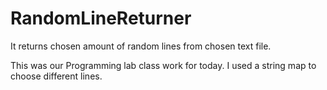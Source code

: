 # RandomLineReturner
It returns chosen amount of random lines from chosen text file.

This was our Programming lab class work for today. I used a string map to choose different lines.
